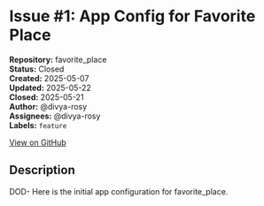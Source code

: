 # Issue #1: App Config for Favorite Place

**Repository:** favorite_place  
**Status:** Closed  
**Created:** 2025-05-07  
**Updated:** 2025-05-22  
**Closed:** 2025-05-21  
**Author:** @divya-rosy  
**Assignees:** @divya-rosy  
**Labels:** `feature`  

[View on GitHub](https://github.com/Simtestlab/favorite_place/issues/1)

## Description

DOD- Here is the initial app configuration for favorite_place.
